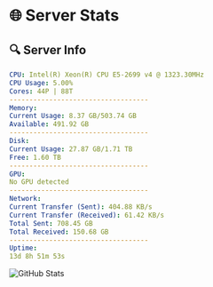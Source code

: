 # 🌐 Server Stats
## 🔍 Server Info
```yaml
CPU: Intel(R) Xeon(R) CPU E5-2699 v4 @ 1323.30MHz
CPU Usage: 5.00%
Cores: 44P | 88T
-----------------------------------
Memory:
Current Usage: 8.37 GB/503.74 GB
Available: 491.92 GB
-----------------------------------
Disk:
Current Usage: 27.87 GB/1.71 TB
Free: 1.60 TB
-----------------------------------
GPU:
No GPU detected
-----------------------------------
Network:
Current Transfer (Sent): 404.88 KB/s
Current Transfer (Received): 61.42 KB/s
Total Sent: 708.45 GB
Total Received: 150.68 GB
-----------------------------------
Uptime:
13d 8h 51m 53s
```
![GitHub Stats](https://img.shields.io/badge/Updated-2025-05-03_02:00:41-blue)